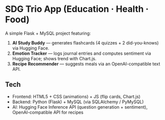 # SDG Trio App (Education · Health · Food)

A simple Flask + MySQL project featuring:
1) **AI Study Buddy** — generates flashcards (4 quizzes + 2 did-you-knows) via Hugging Face.
2) **Emotion Tracker** — logs journal entries and computes sentiment via Hugging Face; shows trend with Chart.js.
3) **Recipe Recommender** — suggests meals via an OpenAI-compatible text API.

## Tech
- Frontend: HTML5 + CSS (animations) + JS (flip cards, Chart.js)
- Backend: Python (Flask) + MySQL (via SQLAlchemy / PyMySQL)
- AI: Hugging Face Inference API (question generation + sentiment), OpenAI-compatible API for recipes



